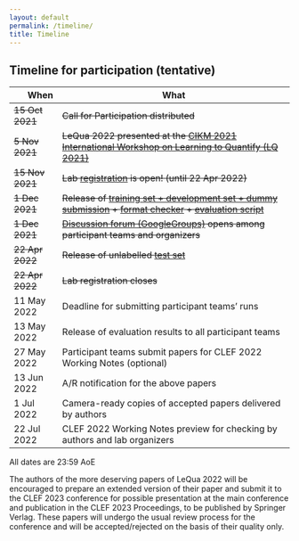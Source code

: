 ```yaml
---
layout: default
permalink: /timeline/
title: Timeline
---
```


## Timeline for participation (tentative)

| <img width=10/><img width=10/> **When**  <img width=10/><img width=10/> | **What** |
|---|---|
| ~~15 Oct 2021~~ | ~~Call for Participation distributed~~ | 
| ~~5 Nov 2021~~  | ~~LeQua 2022 presented at the [CIKM 2021 International Workshop on Learning to Quantify (LQ 2021)](https://cikmlq2021.github.io/)~~ | 
| ~~15 Nov 2021~~ | ~~Lab [registration](http://clef2022-labs-registration.dei.unipd.it/) is open! (until 22 Apr 2022)~~ |
| ~~1 Dec 2021~~  | ~~Release of [training set + development set + dummy submission](https://www.doi.org/10.5281/zenodo.5734465) + [format checker](https://github.com/HLT-ISTI/LeQua2022_scripts/blob/main/format_checker.py) + [evaluation script](https://github.com/HLT-ISTI/LeQua2022_scripts/blob/main/evaluate.py)~~ |
| ~~1 Dec 2021~~  | ~~[Discussion forum (GoogleGroups)](https://groups.google.com/g/lequa2022) opens among participant teams and organizers~~ | 
| ~~22 Apr 2022~~ | ~~Release of unlabelled [test set](https://doi.org/10.5281/zenodo.5734464)~~ | 
| ~~22 Apr 2022~~ | ~~Lab registration closes~~ | 
| 11 May 2022  | Deadline for submitting participant teams’ runs | 
| 13 May 2022 | Release of evaluation results to all participant teams |
| 27 May 2022 | Participant teams submit papers for CLEF 2022 Working Notes (optional) |
| 13 Jun 2022 | A/R notification for the above papers |
| 1 Jul 2022  | Camera-ready copies of accepted papers delivered by authors |
| 22 Jul 2022 | CLEF 2022 Working Notes preview for checking by authors and lab organizers |

All dates are 23:59 AoE

The authors of the more deserving papers of LeQua 2022 will be encouraged to prepare an extended version of their paper and submit it to the CLEF 2023 conference for possible presentation at the main conference and publication in the CLEF 2023 Proceedings, to be published by Springer Verlag. These papers will undergo the usual review process for the conference and will be accepted/rejected on the basis of their quality only.
 
